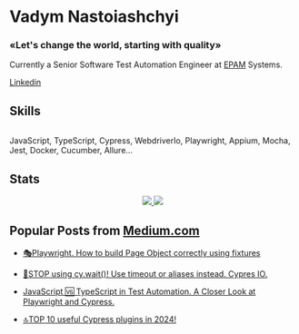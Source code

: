 # Vadym Nastoiashchyi

### «Let's change the world, starting with quality»

Currently a Senior Software Test Automation Engineer at [EPAM](https://www.epam.com/) Systems. 




[Linkedin](https://www.linkedin.com/in/vadym-nastoiashchyi/)

## Skills

<p align="left">
   <a href="https://github.com/VadimNastoyashchy">
    <img src="https://skillicons.dev/icons?i=azure,docker,linux,nodejs,ts,js,jest,selenium" alt="" />
  </a>
</p>

JavaScript, TypeScript, Cypress, WebdriverIo, Playwright, Appium, Mocha, Jest, Docker, Cucumber, Allure...

## Stats

<p align="center">

   <a href="https://github.com/VadimNastoyashchy">
     <img src="https://github-readme-stats.vercel.app/api?username=VadimNastoyashchy&count_private=true&layout=compact&hide_border=true" />
     <img src="https://github-readme-stats.vercel.app/api/top-langs/?username=VadimNastoyashchy&count_private=true&layout=compact&hide_border=true" />
  </a> 

</p>

## Popular Posts from [Medium.com](https://medium.com/@vadym_nastoiashhyi)

- [🎭Playwright. How to build Page Object correctly using fixtures](https://medium.com/@vadym_nastoiashhyi/playwright-how-to-build-page-object-correctly-using-fixtures-ff0a8c05b395)

- [🚫STOP using cy.wait()! Use timeout or aliases instead. Cypres IO.](https://medium.com/stackademic/stop-using-cy-wait-use-timeout-or-aliases-instead-cypres-io-60d72fc6aece)

- [JavaScript 🆚 TypeScript in Test Automation. A Closer Look at Playwright and Cypress.](https://medium.com/stackademic/javascript-typescript-in-test-automation-a-closer-look-at-playwright-and-cypress-f9db1cd2f85c)

- [🔝TOP 10 useful Cypress plugins in 2024!](https://medium.com/stackademic/top-10-useful-cypress-plugins-in-2024-cf367961960e)
